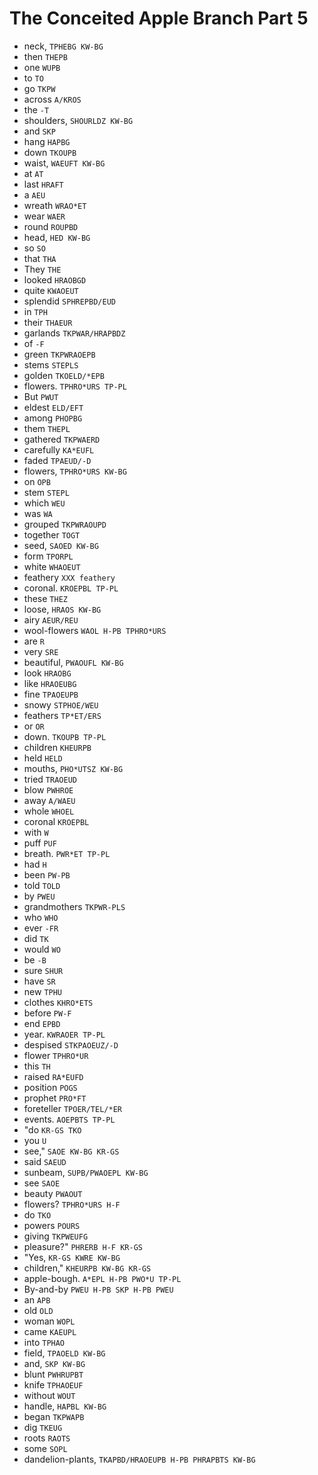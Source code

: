 # The Conceited Apple Branch Part 5

* neck, `TPHEBG KW-BG`
* then `THEPB`
* one `WUPB`
* to `TO`
* go `TKPW`
* across `A/KROS`
* the `-T`
* shoulders, `SHOURLDZ KW-BG`
* and `SKP`
* hang `HAPBG`
* down `TKOUPB`
* waist, `WAEUFT KW-BG`
* at `AT`
* last `HRAFT`
* a `AEU`
* wreath `WRAO*ET`
* wear `WAER`
* round `ROUPBD`
* head, `HED KW-BG`
* so `SO`
* that `THA`
* They `THE`
* looked `HRAOBGD`
* quite `KWAOEUT`
* splendid `SPHREPBD/EUD`
* in `TPH`
* their `THAEUR`
* garlands `TKPWAR/HRAPBDZ`
* of `-F`
* green `TKPWRAOEPB`
* stems `STEPLS`
* golden `TKOELD/*EPB`
* flowers. `TPHRO*URS TP-PL`
* But `PWUT`
* eldest `ELD/EFT`
* among `PHOPBG`
* them `THEPL`
* gathered `TKPWAERD`
* carefully `KA*EUFL`
* faded `TPAEUD/-D`
* flowers, `TPHRO*URS KW-BG`
* on `OPB`
* stem `STEPL`
* which `WEU`
* was `WA`
* grouped `TKPWRAOUPD`
* together `TOGT`
* seed, `SAOED KW-BG`
* form `TPORPL`
* white `WHAOEUT`
* feathery `XXX feathery`
* coronal. `KROEPBL TP-PL`
* these `THEZ`
* loose, `HRAOS KW-BG`
* airy `AEUR/REU`
* wool-flowers `WAOL H-PB TPHRO*URS`
* are `R`
* very `SRE`
* beautiful, `PWAOUFL KW-BG`
* look `HRAOBG`
* like `HRAOEUBG`
* fine `TPAOEUPB`
* snowy `STPHOE/WEU`
* feathers `TP*ET/ERS`
* or `OR`
* down. `TKOUPB TP-PL`
* children `KHEURPB`
* held `HELD`
* mouths, `PHO*UTSZ KW-BG`
* tried `TRAOEUD`
* blow `PWHROE`
* away `A/WAEU`
* whole `WHOEL`
* coronal `KROEPBL`
* with `W`
* puff `PUF`
* breath. `PWR*ET TP-PL`
* had `H`
* been `PW-PB`
* told `TOLD`
* by `PWEU`
* grandmothers `TKPWR-PLS`
* who `WHO`
* ever `-FR`
* did `TK`
* would `WO`
* be `-B`
* sure `SHUR`
* have `SR`
* new `TPHU`
* clothes `KHRO*ETS`
* before `PW-F`
* end `EPBD`
* year. `KWRAOER TP-PL`
* despised `STKPAOEUZ/-D`
* flower `TPHRO*UR`
* this `TH`
* raised `RA*EUFD`
* position `POGS`
* prophet `PRO*FT`
* foreteller `TPOER/TEL/*ER`
* events. `AOEPBTS TP-PL`
* "do `KR-GS TKO`
* you `U`
* see," `SAOE KW-BG KR-GS`
* said `SAEUD`
* sunbeam, `SUPB/PWAOEPL KW-BG`
* see `SAOE`
* beauty `PWAOUT`
* flowers? `TPHRO*URS H-F`
* do `TKO`
* powers `POURS`
* giving `TKPWEUFG`
* pleasure?" `PHRERB H-F KR-GS`
* "Yes, `KR-GS KWRE KW-BG`
* children," `KHEURPB KW-BG KR-GS`
* apple-bough. `A*EPL H-PB PWO*U TP-PL`
* By-and-by `PWEU H-PB SKP H-PB PWEU`
* an `APB`
* old `OLD`
* woman `WOPL`
* came `KAEUPL`
* into `TPHAO`
* field, `TPAOELD KW-BG`
* and, `SKP KW-BG`
* blunt `PWHRUPBT`
* knife `TPHAOEUF`
* without `WOUT`
* handle, `HAPBL KW-BG`
* began `TKPWAPB`
* dig `TKEUG`
* roots `RAOTS`
* some `SOPL`
* dandelion-plants, `TKAPBD/HRAOEUPB H-PB PHRAPBTS KW-BG`

